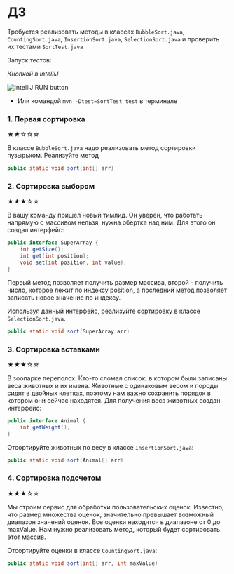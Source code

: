 # ДЗ
Требуется реализовать методы в классах 
`BubbleSort.java`, `CountingSort.java`, `InsertionSort.java`, `SelectionSort.java` и проверить их тестами `SortTest.java`

Запуск тестов:

*Кнопкой в IntelliJ*

![IntelliJ RUN button](https://i.imgur.com/uHwKybe.png)
* Или командой `mvn -Dtest=SortTest test` в терминале

### 1. Первая сортировка
★★☆☆☆

В классе `BubbleSort.java` надо реализовать метод сортировки пузырьком.
Реализуйте метод
```java
public static void sort(int[] arr) 
```

### 2. Сортировка выбором
★★★☆☆

В вашу команду пришел новый тимлид. Он уверен, что работать напрямую с массивом нельзя, нужна обертка над ним.
Для этого он создал интерфейс:

```java
public interface SuperArray {
    int getSize();
    int get(int position);
    void set(int position, int value);
}
```
Первый метод позволяет получить размер массива, второй - получить число, которое лежит по индексу 
position, а последний метод позволяет записать новое значение по индексу.

Используя данный интерфейс, реализуйте сортировку в классе `SelectionSort.java`.
```java
public static void sort(SuperArray arr)
```


### 3. Сортировка вставками
★★★☆☆

В зоопарке переполох. Кто-то сломал список, в котором были записаны веса животных и их имена.
Животные с одинаковым весом и породы сидят в двойных клетках, поэтому нам важно сохранить порядок в котором они сейчас находятся.
Для получения веса животных создан интерфейс:
```java
public interface Animal {
    int getWeight();
}
```
Отсортируйте животных по весу в классе `InsertionSort.java`:
```java
public static void sort(Animal[] arr)
```

### 4. Сортировка подсчетом
★★★☆☆

Мы строим сервис для обработки пользовательских оценок. Известно, что размер 
множества оценок, значительно превышает возможный диапазон значений оценок.
Все оценки находятся в диапазоне от 0 до maxValue. Нам нужно реализовать метод, 
который будет сортировать этот массив.

Отсортируйте оценки в классе `CountingSort.java`:
```java
public static void sort(int[] arr, int maxValue)
```
